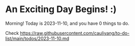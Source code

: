 # An Exciting Day Begins! :)

Morning! Today is 2023-11-10, and you have 0 things to do.

Check https://raw.githubusercontent.com/cauliyang/to-do-list/main/todos/2023-11-10.md